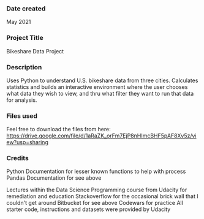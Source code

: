 ### Date created
May 2021

### Project Title
Bikeshare Data Project

### Description
Uses Python to understand U.S. bikeshare data from three cities. Calculates statistics and builds an interactive environment
where the user chooses what data they wish to view, and thru what filter they want to run that data for analysis.

### Files used
Feel free to download the files from here: https://drive.google.com/file/d/1aRaZK_orFm7EjP8nHImcBHF5pAF8Xv5z/view?usp=sharing

### Credits
Python Documentation for lesser known functions to help with process
Pandas Documentation for see above

Lectures within the Data Science Programming course from Udacity for remediation and education
Stackoverflow for the occasional brick wall that I couldn't get around
Bitbucket for see above
Codewars for practice
All starter code, instructions and datasets were provided by Udacity
